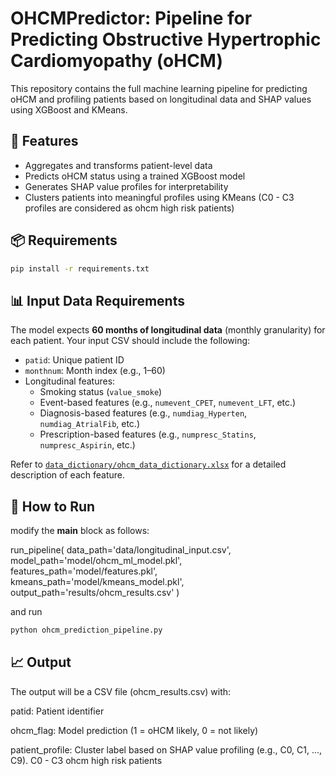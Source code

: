 # OHCMPredictor: Pipeline for Predicting Obstructive Hypertrophic Cardiomyopathy (oHCM)

This repository contains the full machine learning pipeline for predicting oHCM and profiling patients based on longitudinal data and SHAP values using XGBoost and KMeans.

## 🚀 Features

- Aggregates and transforms patient-level data
- Predicts oHCM status using a trained XGBoost model
- Generates SHAP value profiles for interpretability
- Clusters patients into meaningful profiles using KMeans (C0 - C3 profiles are considered as ohcm high risk patients)


## 📦 Requirements

```bash
pip install -r requirements.txt
```

## 📊 Input Data Requirements

The model expects **60 months of longitudinal data** (monthly granularity) for each patient. Your input CSV should include the following:

- `patid`: Unique patient ID
- `monthnum`: Month index (e.g., 1–60)
- Longitudinal features:
  - Smoking status (`value_smoke`)
  - Event-based features (e.g., `numevent_CPET`, `numevent_LFT`, etc.)
  - Diagnosis-based features (e.g., `numdiag_Hyperten`, `numdiag_AtrialFib`, etc.)
  - Prescription-based features (e.g., `numpresc_Statins`, `numpresc_Aspirin`, etc.)

Refer to [`data_dictionary/ohcm_data_dictionary.xlsx`](./data_dictionary/ohcm_data_dictionary.xlsx) for a detailed description of each feature.

## 🚀 How to Run

modify the __main__ block as follows:

run_pipeline(
    data_path='data/longitudinal_input.csv',
    model_path='model/ohcm_ml_model.pkl',
    features_path='model/features.pkl',
    kmeans_path='model/kmeans_model.pkl',
    output_path='results/ohcm_results.csv'
)

and run

```bash
python ohcm_prediction_pipeline.py
```

## 📈 Output

The output will be a CSV file (ohcm_results.csv) with:

patid: Patient identifier

ohcm_flag: Model prediction (1 = oHCM likely, 0 = not likely)

patient_profile: Cluster label based on SHAP value profiling (e.g., C0, C1, ..., C9). C0 - C3 ohcm high risk patients
